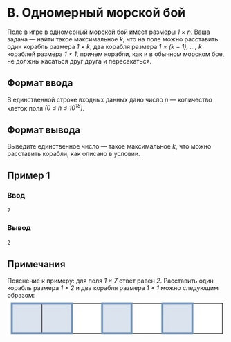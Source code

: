 # B. Одномерный морской бой

Поле в игре в одномерный морской бой имеет размеры _1 × n_. Ваша задача — найти такое максимальное _k_, что на поле
можно расставить один корабль размера _1 × k_, два корабля размера _1 × (k − 1), …, k_ кораблей размера _1 × 1_, причем
корабли, как и в обычном морском бое, не должны касаться друг друга и пересекаться.

## Формат ввода

В единственной строке входных данных дано число _n_ — количество клеток поля _(0 ≤ n ≤ 10<sup>18</sup>)_.

## Формат вывода

Выведите единственное число — такое максимальное _k_, что можно расставить корабли, как описано в условии.

## Пример 1

### Ввод

    7

### Вывод

    2

## Примечания

Пояснение к примеру: для поля _1 × 7_ ответ равен _2_. Расставить один корабль размера _1 × 2_ и два корабля размера
_1 × 1_ можно следующим образом:  
![statement-image.png](.res%2Fstatement-image.png)